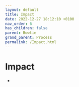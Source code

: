 ```yaml
---
layout: default
title: Impact
date: 2022-12-27 18:12:10 +0100
nav_order: 6
has_children: false
parent: Bowtie
grand_parent: Process
permalink: /Impact.html
---
```


# Impact

-
